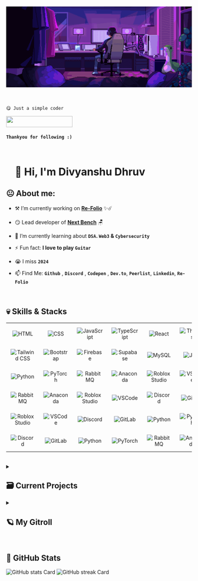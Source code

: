 ![img](img/code.gif)

<br>

```markdown
😋 Just a simple coder
```

<p align="left"> 
 <img src="https://komarev.com/ghpvc/?username=divyanshudhruv&style=for-the-badge&color=808fff" width="180px" height="29.4px">

<b>`Thankyou for following :)`</b>

</p>
<br>
<div id="toc">
  <ul align="left" style="list-style: none">
    <summary>
      <h1>
        👋 Hi, I'm Divyanshu Dhruv
      </h1>
    </summary>
  </ul>
</div>
<!--
```markdown
📬 Connect with me:
<p align="left"> <a href="https://github.com/divyanshudhruv" target="_blank"><img src="https://img.shields.io/badge/GitHub-100000?style=for-the-badge&logo=github&logoColor=white" height="28"></a></p>
```
-->


<p align="left">
<h2 align="left"><b>😐 About me:</b></h2>

- ⚒️ I’m currently working on **[Re-Folio](https://re-folio.vercel.app)** ✨☄️

- 😏 Lead developer of **[Next Bench](https://next-bench-dev.vercel.app/)** 🪑

- 🌱 I’m currently learning about **`DSA`. `Web3` & `Cybersecurity`**

 - ⚡ Fun fact: **I love to play `Guitar`** 

-  😭 I miss **`2024`** 

- 📫 Find Me: **`Github`** , **`Discord`** , **`Codepen`** , **`Dev.to`**, **`Peerlist`**, **`Linkedin`**, **`Re-Folio`**

 
  <br>

  
 **<h2 align="left">💀 Skills & Stacks</h2>**
<table style="width: 100%; border: 0px solid white;">
  <tr>
    <td style="text-align: center; border: 0px; padding: 12px;">
      <img src="https://skillicons.dev/icons?i=html" height="40" alt="HTML" />
    </td>
    <td style="text-align: center; border: 0px; padding: 12px;">
      <img src="https://skillicons.dev/icons?i=css" height="40" alt="CSS" />
    </td>
    <td style="text-align: center; border: 0px; padding: 12px;">
      <img src="https://skillicons.dev/icons?i=javascript" height="40" alt="JavaScript" />
    </td>
    <td style="text-align: center; border: 0px; padding: 12px;">
      <img src="https://skillicons.dev/icons?i=typescript" height="40" alt="TypeScript" />
    </td>
    <td style="text-align: center; border: 0px; padding: 12px;">
      <img src="https://skillicons.dev/icons?i=react" height="40" alt="React" />
    </td>
    <td style="text-align: center; border: 0px; padding: 12px;">
      <img src="https://skillicons.dev/icons?i=threejs" height="40" alt="Three.js" /></td>
    <td style="text-align: center; border: 0px; padding: 12px;">
      <img src="https://skillicons.dev/icons?i=p5js" height="40" alt="P5.js" />
    </td>
    <td style="text-align: center; border: 0px; padding: 12px;">
      <img src="https://skillicons.dev/icons?i=express" height="40" alt="Express" />
    </td> <td style="text-align: center; border: 0px; padding: 12px;">
      <img src="https://skillicons.dev/icons?i=vite" height="40" alt="Discord" />
    </td>
    <td style="text-align: center; border: 0px; padding: 12px;">
      <img src="https://skillicons.dev/icons?i=vercel" height="40" alt="GitLab" />
    </td>
     </tr>
 <tr>  
    <td style="text-align: center; border: 0px; padding: 12px;">
      <img src="https://skillicons.dev/icons?i=tailwind" height="40" alt="Tailwind CSS" />
    </td>
    <td style="text-align: center; border: 0px; padding: 12px;">
      <img src="https://skillicons.dev/icons?i=bootstrap" height="40" alt="Bootstrap" />
    </td>
    <td style="text-align: center; border: 0px; padding: 12px;">
      <img src="https://skillicons.dev/icons?i=firebase" height="40" alt="Firebase" />
    </td>
    <td style="text-align: center; border: 0px; padding: 12px;">
      <img src="https://skillicons.dev/icons?i=supabase" height="40" alt="Supabase" />
    </td>
    <td style="text-align: center; border: 0px; padding: 12px;">
      <img src="https://skillicons.dev/icons?i=mysql" height="40" alt="MySQL" />
    </td>
    <td style="text-align: center; border: 0px; padding: 12px;">
      <img src="https://skillicons.dev/icons?i=java" height="40" alt="Java" />
    </td>
    <td style="text-align: center; border: 0px; padding: 12px;">
      <img src="https://skillicons.dev/icons?i=figma" height="40" alt="Figma" />
    </td>
    <td style="text-align: center; border: 0px; padding: 12px;">
      <img src="https://skillicons.dev/icons?i=obsidian" height="40" alt="Obsidian" />
    </td>  <td style="text-align: center; border: 0px; padding: 12px;">
      <img src="https://skillicons.dev/icons?i=vitest" height="40" alt="Roblox Studio" />
    </td>
    <td style="text-align: center; border: 0px; padding: 12px;">
      <img src="https://skillicons.dev/icons?i=vue" height="40" alt="VSCode" />
    </td>
   </tr>
 <tr>  
    <td style="text-align: center; border: 0px; padding: 12px;">
      <img src="https://skillicons.dev/icons?i=python" height="40" alt="Python" />
    </td>
    <td style="text-align: center; border: 0px; padding: 12px;">
      <img src="https://skillicons.dev/icons?i=pytorch" height="40" alt="PyTorch" />
    </td>
  <td style="text-align: center; border: 0px; padding: 12px;">
      <img src="https://skillicons.dev/icons?i=rabbitmq" height="40" alt="RabbitMQ" />
    </td>
    <td style="text-align: center; border: 0px; padding: 12px;">
      <img src="https://skillicons.dev/icons?i=anaconda" height="40" alt="Anaconda" />
    </td>
    <td style="text-align: center; border: 0px; padding: 12px;">
      <img src="https://skillicons.dev/icons?i=robloxstudio" height="40" alt="Roblox Studio" />
    </td>
    <td style="text-align: center; border: 0px; padding: 12px;">
      <img src="https://skillicons.dev/icons?i=vscode" height="40" alt="VSCode" />
    </td>
    <td style="text-align: center; border: 0px; padding: 12px;">
      <img src="https://skillicons.dev/icons?i=discord" height="40" alt="Discord" />
    </td>
    <td style="text-align: center; border: 0px; padding: 12px;">
      <img src="https://skillicons.dev/icons?i=gitlab" height="40" alt="GitLab" />
    </td>
  <td style="text-align: center; border: 0px; padding: 12px;">
      <img src="https://skillicons.dev/icons?i=cs" height="40" alt="Python" />
    </td>
    <td style="text-align: center; border: 0px; padding: 12px;">
      <img src="https://skillicons.dev/icons?i=angular" height="40" alt="PyTorch" />
    </td>
  </tr>
 <tr>  
  <td style="text-align: center; border: 0px; padding: 12px;">
      <img src="https://skillicons.dev/icons?i=arduino" height="40" alt="RabbitMQ" />
    </td>
    <td style="text-align: center; border: 0px; padding: 12px;">
      <img src="https://skillicons.dev/icons?i=bash" height="40" alt="Anaconda" />
    </td>
    <td style="text-align: center; border: 0px; padding: 12px;">
      <img src="https://skillicons.dev/icons?i=bun" height="40" alt="Roblox Studio" />
    </td>
    <td style="text-align: center; border: 0px; padding: 12px;">
      <img src="https://skillicons.dev/icons?i=codepen" height="40" alt="VSCode" />
    </td>
    <td style="text-align: center; border: 0px; padding: 12px;">
      <img src="https://skillicons.dev/icons?i=django" height="40" alt="Discord" />
    </td>
    <td style="text-align: center; border: 0px; padding: 12px;">
      <img src="https://skillicons.dev/icons?i=docker" height="40" alt="GitLab" />
    </td>
  <td style="text-align: center; border: 0px; padding: 12px;">
      <img src="https://skillicons.dev/icons?i=dotnet" height="40" alt="Python" />
    </td>
    <td style="text-align: center; border: 0px; padding: 12px;">
      <img src="https://skillicons.dev/icons?i=flask" height="40" alt="PyTorch" />
    </td>
  <td style="text-align: center; border: 0px; padding: 12px;">
      <img src="https://skillicons.dev/icons?i=gcp" height="40" alt="RabbitMQ" />
    </td>
    <td style="text-align: center; border: 0px; padding: 12px;">
      <img src="https://skillicons.dev/icons?i=git" height="40" alt="Anaconda" />
    </td>
  </tr>
 <tr>  
    <td style="text-align: center; border: 0px; padding: 12px;">
      <img src="https://skillicons.dev/icons?i=gherkin" height="40" alt="Roblox Studio" />
    </td>
    <td style="text-align: center; border: 0px; padding: 12px;">
      <img src="https://skillicons.dev/icons?i=graphql" height="40" alt="VSCode" />
    </td>
    <td style="text-align: center; border: 0px; padding: 12px;">
      <img src="https://skillicons.dev/icons?i=htmx" height="40" alt="Discord" />
    </td>
    <td style="text-align: center; border: 0px; padding: 12px;">
      <img src="https://skillicons.dev/icons?i=md" height="40" alt="GitLab" />
    </td>
  <td style="text-align: center; border: 0px; padding: 12px;">
      <img src="https://skillicons.dev/icons?i=matlab" height="40" alt="Python" />
    </td>
    <td style="text-align: center; border: 0px; padding: 12px;">
      <img src="https://skillicons.dev/icons?i=materialui" height="40" alt="PyTorch" />
    </td>
  <td style="text-align: center; border: 0px; padding: 12px;">
      <img src="https://skillicons.dev/icons?i=mongodb" height="40" alt="RabbitMQ" />
    </td>
    <td style="text-align: center; border: 0px; padding: 12px;">
      <img src="https://skillicons.dev/icons?i=netlify" height="40" alt="Anaconda" />
    </td>
    <td style="text-align: center; border: 0px; padding: 12px;">
      <img src="https://skillicons.dev/icons?i=nextjs" height="40" alt="Roblox Studio" />
    </td>
    <td style="text-align: center; border: 0px; padding: 12px;">
      <img src="https://skillicons.dev/icons?i=nodejs" height="40" alt="VSCode" />
    </td>
  </tr>
  <tr>  
    <td style="text-align: center; border: 0px; padding: 12px;">
      <img src="https://skillicons.dev/icons?i=npm" height="40" alt="Discord" />
    </td>
    <td style="text-align: center; border: 0px; padding: 12px;">
      <img src="https://skillicons.dev/icons?i=pnpm" height="40" alt="GitLab" />
    </td>
   <td style="text-align: center; border: 0px; padding: 12px;">
      <img src="https://skillicons.dev/icons?i=opencv" height="40" alt="Python" />
    </td>
    <td style="text-align: center; border: 0px; padding: 12px;">
      <img src="https://skillicons.dev/icons?i=r" height="40" alt="PyTorch" />
    </td>
  <td style="text-align: center; border: 0px; padding: 12px;">
      <img src="https://skillicons.dev/icons?i=ubuntu" height="40" alt="RabbitMQ" />
    </td>
    <td style="text-align: center; border: 0px; padding: 12px;">
      <img src="https://skillicons.dev/icons?i=replit" height="40" alt="Anaconda" />
    </td>
    <td style="text-align: center; border: 0px; padding: 12px;">
      <img src="https://skillicons.dev/icons?i=sublime" height="40" alt="Roblox Studio" />
    </td>
    <td style="text-align: center; border: 0px; padding: 12px;">
      <img src="https://skillicons.dev/icons?i=solidity" height="40" alt="VSCode" />
    </td>
    <td style="text-align: center; border: 0px; padding: 12px;">
      <img src="https://skillicons.dev/icons?i=tensorflow" height="40" alt="Discord" />
    </td>
    <td style="text-align: center; border: 0px; padding: 12px;">
      <img src="https://skillicons.dev/icons?i=terraform" height="40" alt="GitLab" />
    </td>
  </tr> 
</table>

<br>

<details>
 <summary>
 <h2><b>🗃️ Current Projects</b></h2></summary>

- **📄**  [**Re-Folio (beta)**](https://re-folio.vercel.app/): Transform your `resume` into a stunning portfolio.

- **📨**  [**Klarity-AI**](https://klarity-ai.vercel.app/): Your `inbox`, chats, notes & chaos — turned into clarity.

- **☄️**  [**Sourceful Space**](https://coclip.vercel.app/): Empowering `developers` and designers to explore, share, and contribute to `open-source` projects with AI-crafted briefs.

- **📋**  [**CoClip**](https://coclip.vercel.app/): A universal `clipboard` that lets you copy text from one device and access it `anywhere` effortlessly.

- **🌊** [**DataDiver-AI**](https://datadiver-ai.vercel.app/):  The ultimate tool for web scraping, `transforming` unstructured websites into clean JSON.

- **🪑** [**Next-Bench - Sonamii**](https://next-bench-dev.vercel.app/?ref=github/divyanshudhruv): A user-friendly `web application` that helps students to find the best institutions near them.

- **🏮** [**ONGOING: RegexSimplify**](https://github.com/divyanshudhruv/#): A simple `package` to simplify regex using chainable APIs.

- **👋** [**STOPPED: SayHalo**](https://github.com/divyanshudhruv/sayhalo-slm): An `AI powered` SLM aggregator.

- **🎩** [**HelloLink**](https://github.com/divyanshudhruv/hellolink): Say `Hello` to your links, all in one place.

- **⛓️‍💥** [**Eeon**](https://github.com/divyanshudhruv/eeon): An `AI assistant` for emoticons.

 -  **🤖** [**Gitfolio**](https://github.com/divyanshudhruv/gitfolio): A `dynamic` github profile card generator

 - **✈️** [**Strix-ai**](https://github.com/divyanshudhruv/strix-ai): Easy `Delocalization`, fast and secure. 

- **💳** [**Pocket Vault**](https://github.com/divyanshudhruv/pocket-vault): A developer's vault for storing most used npm packages, deployments, snippets, repos, tools etc. 

 - **⚡** [**Gitlog**](https://github.com/divyanshudhruv/gitlog): A list of common `git commit messages` for version control 

 - **📁** [**Tidyfi**](https://github.com/divyanshudhruv/Tidyfi): A python `file` organizer

 - **📍** [**Minifolio**](https://github.com/divyanshudhruv/Minifolio): A `minimal` portfolio template for developers
 
 - **🔮** [**Portfolio**](https://github.com/divyanshudhruv/divyanshudhruv.github.io): My personal `portfolio`

- **🚩** [**Better-Markdown**](https://github.com/divyanshudhruv/Better-Markdown): `Tips` for markdown
</details>
 <details>
 <summary>
 <h2><b>🪐 My Gitroll</b></h2></summary>

 <a href="#" target="_blank"><img src="https://github.com/user-attachments/assets/bdb86153-f326-47a0-9e63-5f23d9dfed2f" alt="GitRoll Profile Badge"   width="500"/></a>
 &nbsp;&nbsp;&nbsp;&nbsp;&nbsp;
 <img src="https://api.githubtrends.io/user/svg/divyanshudhruv/repos?time_range=six_months&include_private=True&loc_metric=changed&theme=dark"/>

</details>
 <br>

 **<h2 align="left">🤖 GitHub Stats</h2>**

<p align="left">
 <img width="48%" src="https://github-readme-stats.vercel.app/api?username=divyanshudhruv&theme=react&hide_title=false&hide_rank=false&show_icons=false&include_all_commits=false&count_private=true&line_height=23" alt="GitHub stats Card" /> 
 
 <img width="48%" src="https://github-readme-streak-stats.herokuapp.com/?user=divyanshudhruv&theme=react&hide_border=false" alt="GitHub streak Card" />
</p>


<!--
<p align="left">
  <img width="48%" src="https://github-readme-stats.vercel.app/api/top-langs?username=divyanshudhruv&theme=react&hide_title=false&layout=compact&langs_count=6&hide_progress=false&card_width=400" alt="GitHub top-langs Card" />
  <img width="48%" src="https://github-readme-stats.vercel.app/api/pin/?username=divyanshudhruv&repo=Minifolio&&theme=react&hide_title=false&layout=compact&langs_count=9&hide_progress=false&card_width=400&show_owner=true&title_color=fff&text_color=fff&icon_color=fff" alt="GitHub repo-card Card" />
</p>
-->


